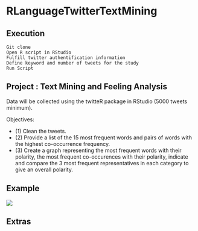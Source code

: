# RLanguageTwitterTextMining

## Execution
    Git clone
    Open R script in RStudio
    Fulfill twitter authentification information
    Define keyword and number of tweets for the study
    Run Script

## Project : Text Mining and Feeling Analysis

Data will be collected using the twitteR package in RStudio (5000 tweets minimum).

Objectives: 
- (1) Clean the tweets. 
- (2) Provide a list of the 15 most frequent words and pairs of words with the highest co-occurrence frequency. 
- (3) Create a graph representing the most frequent words with their polarity, the most frequent co-occurences with their polarity, indicate and compare the 3 most frequent representatives in each category to give an overall polarity.

## Example
![](https://image.noelshack.com/fichiers/2017/06/1486396416-dammm.png)

## Extras
![]()
